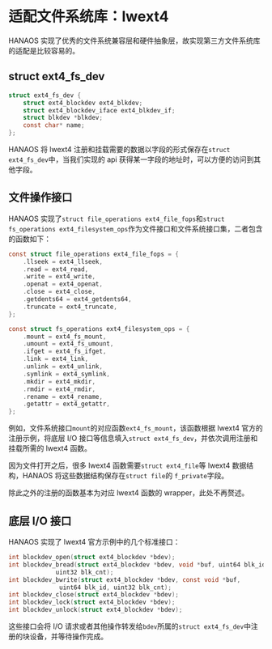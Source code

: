 # 适配文件系统库：lwext4

HANAOS 实现了优秀的文件系统兼容层和硬件抽象层，故实现第三方文件系统库的适配是比较容易的。

## struct ext4_fs_dev

```c
struct ext4_fs_dev {
    struct ext4_blockdev ext4_blkdev;
    struct ext4_blockdev_iface ext4_blkdev_if;
    struct blkdev *blkdev;
    const char* name;
};
```

HANAOS 将 lwext4 注册和挂载需要的数据以字段的形式保存在`struct ext4_fs_dev`中，当我们实现的 api 获得某一字段的地址时，可以方便的访问到其他字段。

## 文件操作接口

HANAOS 实现了`struct file_operations ext4_file_fops`和`struct fs_operations ext4_filesystem_ops`作为文件接口和文件系统接口集，二者包含的函数如下：

```c
const struct file_operations ext4_file_fops = {
	.llseek = ext4_llseek,
	.read = ext4_read,
	.write = ext4_write,
	.openat = ext4_openat,
	.close = ext4_close,
	.getdents64 = ext4_getdents64,
	.truncate = ext4_truncate,
};

const struct fs_operations ext4_filesystem_ops = {
	.mount = ext4_fs_mount,
	.umount = ext4_fs_umount,
	.ifget = ext4_fs_ifget,
	.link = ext4_link,
	.unlink = ext4_unlink,
	.symlink = ext4_symlink,
	.mkdir = ext4_mkdir,
	.rmdir = ext4_rmdir,
	.rename = ext4_rename,
	.getattr = ext4_getattr,
};
```

例如，文件系统接口`mount`的对应函数`ext4_fs_mount`，该函数根据 lwext4 官方的注册示例，将底层 I/O 接口等信息填入`struct ext4_fs_dev`，并依次调用注册和挂载所需的 lwext4 函数。

因为文件打开之后，很多 lwext4 函数需要`struct ext4_file`等 lwext4 数据结构，HANAOS 将这些数据结构保存在`struct file`的 `f_private`字段。

除此之外的注册的函数基本为对应 lwext4 函数的 wrapper，此处不再赘述。

## 底层 I/O 接口

HANAOS 实现了 lwext4 官方示例中的几个标准接口：

```c
int blockdev_open(struct ext4_blockdev *bdev);
int blockdev_bread(struct ext4_blockdev *bdev, void *buf, uint64 blk_id,
			 uint32 blk_cnt);
int blockdev_bwrite(struct ext4_blockdev *bdev, const void *buf,
			  uint64 blk_id, uint32 blk_cnt);
int blockdev_close(struct ext4_blockdev *bdev);
int blockdev_lock(struct ext4_blockdev *bdev);
int blockdev_unlock(struct ext4_blockdev *bdev);
```

这些接口会将 I/O 请求或者其他操作转发给`bdev`所属的`struct ext4_fs_dev`中注册的块设备，并等待操作完成。